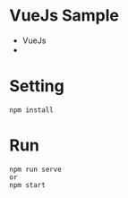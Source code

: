 # VueJs Sample

- VueJs
- 


# Setting
```
npm install
```

# Run
```
npm run serve 
or
npm start
```
